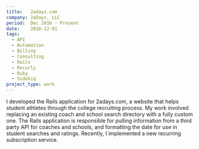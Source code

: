 ```yaml
---
title:   2adays.com
company: 2aDays, LLC
period:  Dec 2016 - Present
date:    2016-12-01
tags:
  - API
  - Automation
  - Billing
  - Consulting
  - Rails
  - Recurly
  - Ruby
  - Sidekiq
project_type: work
---
```


I developed the Rails application for 2adays.com, a website that helps student
athletes through the college recruiting process. My work involved replacing an
existing coach and school search directory with a fully custom one. The Rails
application is responsible for pulling information from a third party API for
coaches and schools, and formatting the date for use in student searches and
ratings. Recently, I implemented a new recurring subscription service.

[2aDays]: https://www.2adays.com
